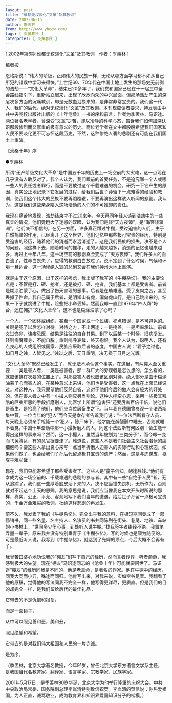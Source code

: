 ```yaml
---
layout: post
title: "谁都无权淡化“文革”及其教训"
date: 2002-06-15
author: 季羡林
from: http://www.yhcqw.com/
tags: [ 炎黄春秋 ]
categories: [ 炎黄春秋 ]
---
```



[ 2002年第6期 谁都无权淡化“文革”及其教训　作者：季羡林 ]

编者按


恩格斯说：“伟大的阶级，正如伟大的民族一样，无论从哪方面学习都不如从自己所犯的错误中学习来得快。”上世纪60、70年代在中国土地上发生的那场史无前例的浩劫——“文化大革命”，结束已20多年了，我们党和国家已经在十一届三中全会路线指引下，重新站立起来，出现了欣欣向荣的中兴局面。但那场浩劫产生的深层次多方面的沉痛教训，却是无数血泪换来的，是非常非常宝贵的。我们这一代人，我们的后代，绝对无权淡化“文革”及其教训。本刊现应读者要求，特发表由中共中央党校出版社出版的《十年沧桑》一书的序和前言，作者为季羡林、马识途。两位著名老学者，曾深受“文革”之苦，却以冷静的科学心态，告诉我们如何加深认识那段惨烈而又厚重的极有意义的历史。两位老学者在文中都殷殷希望我们国家和人民不要淡化更不可忘怀这段历史，不然，这种惨绝人寰的悲剧还有可能在我们国土上重演。

《沧桑十年》序

●季羡林


所谓“无产阶级文化大革命”是中国五千年的历史上一场空前的大灾难，这一点现在几乎没有人敢反对了。我个人认为，我们眼前的首要任务，不是追究哪一个人或哪一些人的责任或者罪行，而是不要放过这个千载难遇的机会，研究一下它产生的原因，真实公正地记录下它发展的过程，给我们后世子孙留下一点难得的经验和教训，使我们这个伟大的民族不要再蹈覆辙，不要再演出这样骇人听闻的悲剧。我认为，这是我们这些亲身陷入这场浩劫的人们的不可推卸的责任。


我现在痛苦地发现，浩劫结束才不过20来年，今天再同年轻人谈到浩劫中的一些真实的情况，他们竟瞪大了迷惑的双眼，认为我们是谈“天方夜谭”，是“海客谈瀛洲”，他们决不相信的。在另一方面，许多真正蹲过牛棚，受过迫害的人们，由于自然规律的作用，已经离开了这个世界，他们记忆中那些极可宝贵的经历，特别是受迫害的经历，随着他们的消逝而永远消逝了。这是我们民族的损失，决不是个人的问题。照这样下去，随着时间的推移，走的人越来越多，消逝的记忆也越来越多，再过上十年八年，这一场空前的悲剧真会变成了“天方夜谭”。我们许多人的血白流了，性命白丧失了，应得的教训白白放过了。说不定到了什么时候，气候和环境一旦适合，这一场惨绝人寰的悲剧又会在我们神州大地上重演。


就是由于这个原因，出于这样的考虑，我出版了我写的《牛棚杂忆》。我的主要论点是：不管是打、砸、抢者，还是被打、砸、抢者，我们基本上都是受害者。前者是糊涂油蒙了心，做出了伤天害理的恶事。后者是在劫难逃，受了皮肉之苦，甚至丢掉了性命。我自己属于后者，是明知山有虎，偏向虎山行，是自己跳出来的，结果一下子就跳进了牛棚，险些把小命丢掉。然而我却一直到1976年“四人帮”垮台，还在拥护“文化大革命”。这不也是糊涂油蒙了心吗？


一个人，一个团体或组织，甚至一个国家或一个民族，犯点错误，是不可避免的。关键是犯了以后怎样对待。对待之方，不出两途：一是掩盖，一是坦率承认。前者文过饰非，讳疾忌医，结果是往往的自食其果。到了以后某一个时候，旧病复发。轻则病魔缠身，不能自脱；重则呜呼哀哉，终天抱恨。我个人认为，聪明人，还有点良心的人或组织或国家、民族应采取后者的态度。中国古人说：“君子之过也，如日月之蚀，人皆见之。”蚀过之后，天日重明，决无损于日月之光辉。


“文化大革命”既然已经发生了，就无法不承认这个事实。在这里，有两类人至关重要：一类是害人者，一类是被害者，那一群广大的旁观者是怎么想的，怎么看的，就应该排在次要的位置上了。对那些害人者也应该区别对待。绝大部分是由于糊涂油蒙了心而害人的，在某种意义上来讲，他们也是受害者，这一点我在上面已经说过。对这种人，我只期望他们反躬自省，这对于他们今后的做人会有极大的好处的。但在害人者之中有一小撮人则应另当别论。这种人挖空心思，采用一些极其残酷的匪夷所思的手段折磨别人，比医学上所谓“迫害狂”还要厉害百倍千倍，说他们是畜生，是抬高了他们，他们应当位居畜生之下。当年我在德国曾参观一个法西斯集中营，一位当年的“犯人”而今天是幸存者告诉我们说：“一位法西斯看守人员，每天晚上必须亲手枪毙一个‘犯人’，陈尸床下，他才能在醉醺醺中睡去，否则就睡不着觉。”中国十年浩劫中那一小撮折磨人的人，同这个法西斯有何区别！畜生能干得出这样的事来吗？然而，这一小撮人，虽然当年被划为“三类分子”，而今却一变而飞黄腾达，有的竟官据要津了。难道说，这些人不是我们社会主义社会潜伏的癌细胞吗？要这些人拿出良心来写一点当年折磨人迫害人的实际行动和心理状态，如果他们做了，也会给我们子孙后代留点极其宝贵的遗产；然而，这是与虎谋皮、戛戛乎难矣哉！


现在，我们只能寄希望于那些受害者了。这些人是“童子何知，躬逢胜饯。”他们有幸成为这一场空前的、千载难遇的悲剧的参与者。其中有一些“自绝于人民”者，无从追踪了。我们这一些厚着脸皮活下来的人，决不应当错失良机，无所作为，否则就对不起这个上天的恩赐。我的意思是说，我们应当像我在本文开头时所说的那样，真实、公正、平允、客观地写下我们当年的遭遇，给后世子孙留一点极可宝贵的、千金万金难买的教训，杜绝这样悲剧的再发生。


前不久，我发表了我的《牛棚杂忆》。完全出乎我的意料，在极短期间竟成了一部畅销书，同一些名星、名主持人、名演员的书共同陈列在街头、巷尾、地铁、车站的小书摊上，“世间多少伤心事，到处听人说牛棚。”找我签字者络绎不绝。我舞笔弄墨一辈子，原来我并没有特别垂青于《牛棚杂忆》，写的时候也是颇为随便的。可是最近听人说，我写到《牛棚杂忆》，就达到了光辉的顶点，今后大概不会再有了。


我曾苦口婆心地劝说我的“棚友”们写下自己的经历，然而言者谆谆，听者藐藐，我感到极大的失望。现在“棚友”马识途同志的《沧桑十年》可能就要问世了。马识途“棚友”的经历同我是不同的，他是老革命，是著名的作家。他在牛棚中的经历，同我大同而小异，殊途而同归。他肯写出来，对我来说，实如空谷足音。我翻看了他的原稿，觉得他的写法同我不完全一样，他写得更详尽，更质直。但是我们的目的却完全一样，是我们留给后代的最佳礼品：

它带去的不是仇恨和报复，

而是一面镜子，

从中可以照见善和恶，美和丑，

照见绝望和希望。

它带去的是对我们伟大祖国和人民的一片赤诚。

是为序。

（季羡林，北京大学著名教授，今年91岁，曾任北京大学东方语言文学系主任，是我国当代名教育家、翻译家、语言学家、宗教学家、民族学家。


2001年5月17日，是季羡林90岁华诞，北京大学为他举行隆重的庆祝大会。中共中央政治局常委、国务院副总理李岚清特别致信祝贺。李岚清的贺信说：你热爱祖国，为人正直，诚笃敬业，成为教育界和知识界爱国知识分子的楷模。）


